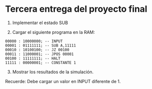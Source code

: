 # Tercera entrega del proyecto final

1. Implementar el estado SUB

2. Cargar el siguiente programa en la RAM:

```
00000 : 10000000; -- INPUT
00001 : 01111111; -- SUB A,11111
00010 : 10100100; -- JZ 00100
00011 : 11000001; -- JPOS 00001
00100 : 11111111; -- HALT
11111 : 00000001; -- CONSTANTE 1 
```

3. Mostrar los resultados de la simulación.

Recuerde:
Debe cargar un valor en INPUT diferente de 1.


